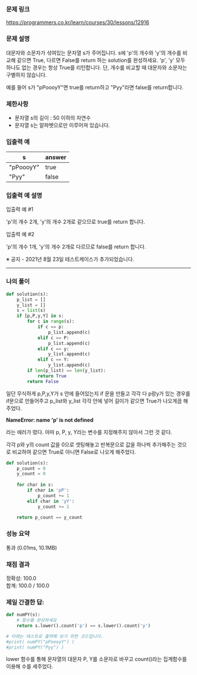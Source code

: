 ### 문제 링크

https://programmers.co.kr/learn/courses/30/lessons/12916

### **문제 설명**

대문자와 소문자가 섞여있는 문자열 s가 주어집니다. s에 'p'의 개수와 'y'의 개수를 비교해 같으면 True, 다르면 False를 return 하는 solution를 완성하세요. 'p', 'y' 모두 하나도 없는 경우는 항상 True를 리턴합니다. 단, 개수를 비교할 때 대문자와 소문자는 구별하지 않습니다.

예를 들어 s가 "pPoooyY"면 true를 return하고 "Pyy"라면 false를 return합니다.

### 제한사항

- 문자열 s의 길이 : 50 이하의 자연수
- 문자열 s는 알파벳으로만 이루어져 있습니다.

### 입출력 예

| s | answer |
| --- | --- |
| "pPoooyY" | true |
| "Pyy" | false |

### 입출력 예 설명

입출력 예 #1

'p'의 개수 2개, 'y'의 개수 2개로 같으므로 true를 return 합니다.

입출력 예 #2

'p'의 개수 1개, 'y'의 개수 2개로 다르므로 false를 return 합니다.

※ 공지 - 2021년 8월 23일 테스트케이스가 추가되었습니다.

---

### 나의 풀이

```python
def solution(s):
    p_list = []
    y_list = []
    s = list(s)
    if [p,P,y,Y] in s:
        for c in range(s):
            if c == p:
                p_list.append(c)
            elif c == P:
                p_list.append(c)
            elif c == y:
                y_list.append(c)
            elif c == Y:
                y_list.append(c)
        if len(p_list) == len(y_list):
            return True
        return False
```

일단 무식하게 p,P,y,Y가 s 안에 들어있는지 if 문을 만들고 각각 다 p랑y가 있는 경우를 if문으로 만들어주고 p_list와 y_list 각각 안에 넣어 길이가 같으면 True가 나오게끔 해주었다.

**NameError: name 'p' is not defined**

라는 에러가 떴다. 아마 p, P, y, Y라는 변수를 지정해주지 않아서 그런 것 같다.

각각 p와 y의 count 값을 0으로 셋팅해놓고 반복문으로 값을 하나씩 추가해주는 것으로 비교하여 같으면 True로 아니면 False로 나오게 해주었다.

```python
def solution(s):
    p_count = 0
    y_count = 0
    
    for char in s:
        if char in 'pP':
            p_count += 1
        elif char in 'yY':
            y_count += 1
    
    return p_count == y_count
```
### 성능 요약
통과 (0.01ms, 10.1MB)
### 채점 결과
정확성: 100.0\
합계: 100.0 / 100.0

### 제일 간결한 답:

```python
def numPY(s):
    # 함수를 완성하세요
    return s.lower().count('p') == s.lower().count('y')

# 아래는 테스트로 출력해 보기 위한 코드입니다.
#print( numPY("pPoooyY") )
#print( numPY("Pyy") )
```

lower 함수를 통해 문자열의 대문자 P, Y를 소문자로 바꾸고 count()라는 집계함수를 이용해 수를 세주었다.
